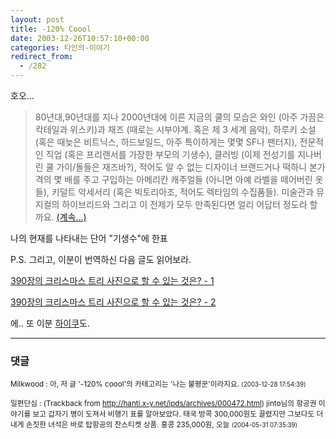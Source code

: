```yaml
---
layout: post
title: -120% Coool
date: 2003-12-26T10:57:10+00:00
categories: 타인의-이야기
redirect_from:
  - /282
---
```


호오...

> 80년대,90년대를 지나 2000년대에 이른 지금의 쿨의 모습은 와인 (아주 가끔은 칵테일과 위스키)과 재즈 (때로는 시부야계. 혹은 제 3 세계 음악), 하루키 소설 (혹은 때늦은 비트닉스, 하드보일드, 아주 특이하게는 몇몇 SF나 팬터지), 전문적인 직업 (혹은 프리랜서를 가장한 부모의 기생수), 클러빙 (이제 전성기를 지나버린 쿨 가이/돌들은 재즈바?), 적어도 알 수 없는 디자이너 브랜드거나 떡하니 본가격의 몇 배를 주고 구입하는 아메리칸 캐주얼들 (아니면 아예 라벨을 떼어버린 옷들), 키덜트 악세서리 (혹은 빅토리아조, 적어도 렉타임의 수집품들). 미술관과 뮤지컬의 하이브리드와 그리고 이 전제가 모두 만족된다면 얼리 어답터 정도라 할까요. <a href="http://marlais.egloos.com/171098" target="bb">(계속...)</a>

나의 현재를 나타내는 단어 "기생수"에 한표

P.S. 그리고, 이분이 번역하신 다음 글도 읽어보라.

<a href="http://marlais.egloos.com/176634" target="bb">390장의 크리스마스 트리 사진으로 할 수 있는 것은? - 1</a>

<a href="http://marlais.egloos.com/177915" target="bb">390장의 크리스마스 트리 사진으로 할 수 있는 것은? - 2</a>

에.. 또 이분 <a href="http://marlais.egloos.com/141028" target="bb">하이쿠</a>도.

* * *

### 댓글



<!--- cmt:583 --->
<!--- mail: --->
<!--- parent:0 --->

<small class=comment>Milkwood : 아, 저 글 '-120% coool'의 카테고리는 '나는 불평꾼'이라지요. <small>(2003-12-28 17:54:39)</small></small>


<!--- cmt:584 --->
<!--- mail: --->
<!--- parent:0 --->

<small class=comment>일편단심 : <!-- ping:584 ---> (Trackback from <a href='http://hanti.x-y.net/ipds/archives/000472.html'>http://hanti.x-y.net/ipds/archives/000472.html</a>) jinto님의 항공권 이야기를 보고 갑자기 병이 도져서 비행기 표를 알아보았다. 태국 방콕 300,000원도 끌렸지만 그보다도 더 내게 손짓한 녀석은 바로 탑항공의 찬스티켓 상품. 홍콩 235,000원, 오늘 <small>(2004-05-31 07:35:39)</small></small>

